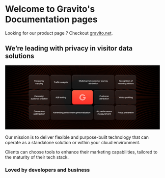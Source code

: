 # Welcome to Gravito's Documentation pages

Looking for our product page ? Checkout  [gravito.net](https://www.gravito.net).

## We’re leading with privacy in visitor data solutions

![alt text](./img/about-us-3.png)

Our mission is to deliver flexible and purpose-built technology that can operate as a standalone solution or within your cloud environment.

Clients can choose tools to enhance their marketing capabilities, tailored to the maturity of their tech stack.

### Loved by developers and business
